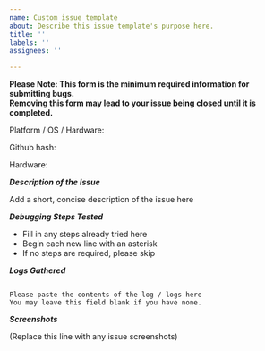 ```yaml
---
name: Custom issue template
about: Describe this issue template's purpose here.
title: ''
labels: ''
assignees: ''

---
```


**Please Note: This form is the minimum required information for submitting bugs.**  
**Removing this form may lead to your issue being closed until it is completed.**

Platform / OS / Hardware: 

Github hash: 

Hardware: 

**_Description of the Issue_**

Add a short, concise description of the issue here

**_Debugging Steps Tested_**

  * Fill in any steps already tried here
  * Begin each new line with an asterisk
  * If no steps are required, please skip

**_Logs Gathered_**

```

Please paste the contents of the log / logs here
You may leave this field blank if you have none.

```


**_Screenshots_**

(Replace this line with any issue screenshots)
